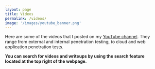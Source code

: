 ```yaml
---
layout: page
title: Videos 
permalink: /videos/
image: '/images/youtube_banner.png'
---
```


Here are some of the videos that I posted on my <a href="https://www.youtube.com/channel/UCSumP9z5Rzquqih-jpusTOQ">YouTube channel</a>. They range from external and internal penetration testing, to cloud and web application penetration tests. 

**You can search for videos and writeups by using the search feature located at the top right of the webpage.**

<rssapp-imageboard id="cyINQ9M6NOV0i1VW"></rssapp-imageboard><script src="https://widget.rss.app/v1/imageboard.js" type="text/javascript" async></script>
